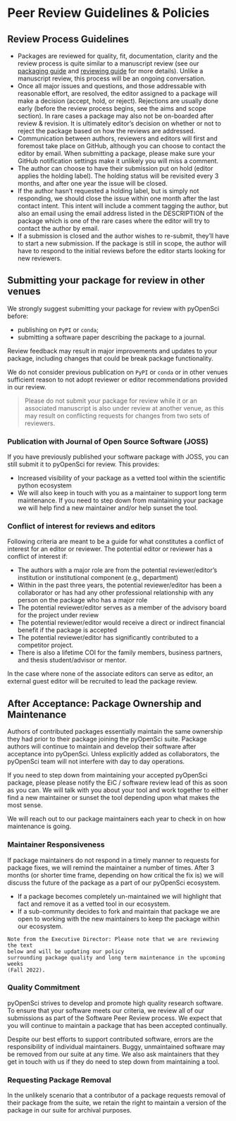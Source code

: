 # Peer Review Guidelines & Policies

## Review Process Guidelines

- Packages are reviewed for quality, fit, documentation, clarity and the review process
  is quite similar to a manuscript review (see our [packaging guide](../authoring/overview)
  and [reviewing guide](../open-source-software-submissions/reviewer-guide) for more details). Unlike a
  manuscript review, this process will be an ongoing conversation.
- Once all major issues and questions, and those addressable with reasonable effort, are
  resolved, the editor assigned to a package will make a decision (accept, hold, or
  reject). Rejections are usually done early (before the review process begins, see the
  aims and scope section). In rare cases a package may also not be on-boarded after
  review & revision. It is ultimately editor’s decision on whether or not to reject the
  package based on how the reviews are addressed.
- Communication between authors, reviewers and editors will first and foremost take
  place on GitHub, although you can choose to contact the editor by email. When
  submitting a package, please make sure your GitHub notification settings make it
  unlikely you will miss a comment.
- The author can choose to have their submission put on hold (editor applies the holding
  label). The holding status will be revisited every 3 months, and after one year the
  issue will be closed.
- If the author hasn’t requested a holding label, but is simply not responding, we
  should close the issue within one month after the last contact intent. This intent
  will include a comment tagging the author, but also an email using the email address
  listed in the DESCRIPTION of the package which is one of the rare cases where the
  editor will try to contact the author by email.
- If a submission is closed and the author wishes to re-submit, they’ll have to start a
  new submission. If the package is still in scope, the author will have to respond to
  the initial reviews before the editor starts looking for new reviewers.

## Submitting your package for review in other venues

We strongly suggest submitting your package for review with pyOpenSci before:
 
*  publishing on `PyPI` or `conda`; 
*  submitting a software paper describing the package to a journal. 
 
Review feedback may result in major improvements and updates to your package, 
including changes that could be break package functionality. 

We do not consider previous publication on `PyPI` or `conda` or in other venues 
sufficient reason to not adopt reviewer or editor recommendations provided in 
our review.

>Please do not submit your package for review while it or an associated manuscript is 
> also under review at another venue, as this may result on conflicting requests 
> for changes from two sets of reviewers.

### Publication with Journal of Open Source Software (JOSS)
If you have previously published your software package with JOSS, you can still
submit it to pyOpenSci for review. This provides:

* Increased visibility of your package as a vetted tool within the scientific python ecosystem
* We will also keep in touch with you as a maintainer to support long term maintenance. If you need to step down from maintaining your package we will help find a new maintainer and/or help sunset the tool.

### Conflict of interest for reviews and editors
Following criteria are meant to be a guide for what constitutes a conflict of interest
for an editor or reviewer. The potential editor or reviewer has a conflict of interest
if:

- The authors with a major role are from the potential reviewer/editor’s institution or institutional component (e.g., department)
- Within in the past three years, the potential reviewer/editor has been a collaborator
  or has had any other professional relationship with any person on the package who has
  a major role
- The potential reviewer/editor serves as a member of the advisory board for the project under review
- The potential reviewer/editor would receive a direct or indirect financial benefit if the package is accepted
- The potential reviewer/editor has significantly contributed to a competitor project.
- There is also a lifetime COI for the family members, business partners, and thesis student/advisor or mentor.

In the case where none of the associate editors can serve as editor, an 
external guest editor will be recruited to lead the package review.

## After Acceptance: Package Ownership and Maintenance

Authors of contributed packages essentially maintain the same ownership they 
had prior to their package joining the pyOpenSci suite. Package authors will 
continue to maintain
and develop their software after acceptance into pyOpenSci. Unless explicitly added as
collaborators, the pyOpenSci team will not interfere with day to day operations.

If you need to step down from maintaining your accepted pyOpenSci package, please
please notify the EiC / software review lead of this as soon as you can. We 
will talk with you about your tool and work together to either find a new maintainer or sunset the tool depending upon what makes the most sense. 

We will reach out to our package maintainers each year to check in on how 
maintenance is going. 

### Maintainer Responsiveness
If package maintainers do not respond in a timely manner to requests for 
package fixes, we will remind the maintainer a number of times. After 3 months 
(or shorter time frame, depending on how critical the fix is) we will discuss 
the future of the package as a part of our pyOpenSci ecosystem. 

* If a package becomes completely un-maintained we will highlight that fact and 
remove it as a vetted tool in our ecosystem.
* If a sub-community decides to fork and maintain that package we are open to working with the new maintainers to keep the package within our ecosystem.

<!-- Should authors abandon the maintenance of an actively used package in our suite, 
we will consider petitioning PyPI to transfer package maintainer status to pyOpenSci. -->


```{note}
Note from the Executive Director: Please note that we are reviewing the text 
below and will be updating our policy 
surrounding package quality and long term maintenance in the upcoming weeks 
(Fall 2022).
```

### Quality Commitment
pyOpenSci strives to develop and promote high quality research software. To ensure that
your software meets our criteria, we review all of our submissions as part of the
Software Peer Review process. We expect that you will continue to maintain a 
package that has been accepted continually. 

Despite our best efforts to support contributed software, errors are the responsibility
of individual maintainers. Buggy, unmaintained software may be removed from our suite at
any time. We also ask maintainers that they get in touch with us if they do need 
to step down from maintaining a tool. 



### Requesting Package Removal
In the unlikely scenario that a contributor of a package requests removal of their
package from the suite, we retain the right to maintain a version of the package in our
suite for archival purposes.
